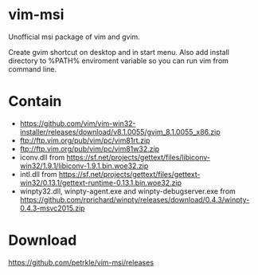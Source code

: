 vim-msi
=======

Unofficial msi package of vim and gvim.

Create gvim shortcut on desktop and in start menu. Also add install
directory to %PATH% enviroment variable so you can run vim from
command line.

Contain
=======

- https://github.com/vim/vim-win32-installer/releases/download/v8.1.0055/gvim_8.1.0055_x86.zip
- ftp://ftp.vim.org/pub/vim/pc/vim81rt.zip
- ftp://ftp.vim.org/pub/vim/pc/vim81w32.zip
- iconv.dll from https://sf.net/projects/gettext/files/libiconv-win32/1.9.1/libiconv-1.9.1.bin.woe32.zip
- intl.dll from https://sf.net/projects/gettext/files/gettext-win32/0.13.1/gettext-runtime-0.13.1.bin.woe32.zip
- winpty32.dll, winpty-agent.exe and winpty-debugserver.exe from https://github.com/rprichard/winpty/releases/download/0.4.3/winpty-0.4.3-msvc2015.zip

Download
========

https://github.com/petrkle/vim-msi/releases

